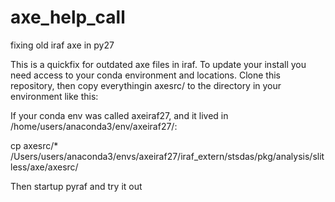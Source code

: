 # axe_help_call
fixing old iraf axe in py27

This is a quickfix for outdated axe files in iraf. To update your install you need access to your conda environment and locations.
Clone this repository, then copy everythingin axesrc/  to the directory in your environment like this:

If your conda env was called axeiraf27, and it lived in /home/users/anaconda3/env/axeiraf27/:

cp axesrc/*  /Users/users/anaconda3/envs/axeiraf27/iraf_extern/stsdas/pkg/analysis/slitless/axe/axesrc/

Then startup pyraf and try it out
